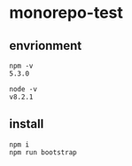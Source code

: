 # monorepo-test

## envrionment

```
npm -v
5.3.0

node -v
v8.2.1
```

## install

```
npm i
npm run bootstrap
```
